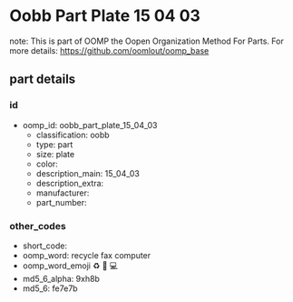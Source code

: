 # Oobb Part Plate 15 04 03  

note: This is part of OOMP the Oopen Organization Method For Parts. For more details: https://github.com/oomlout/oomp_base

##  part details





### id
* oomp_id: oobb_part_plate_15_04_03
  * classification: oobb
  * type: part
  * size: plate
  * color: 
  * description_main: 15_04_03
  * description_extra: 
  * manufacturer: 
  * part_number: 

### other_codes
* short_code: 
* oomp_word: recycle fax computer
* oomp_word_emoji :recycle: :fax: :computer:
* md5_6_alpha: 9xh8b
* md5_6: fe7e7b